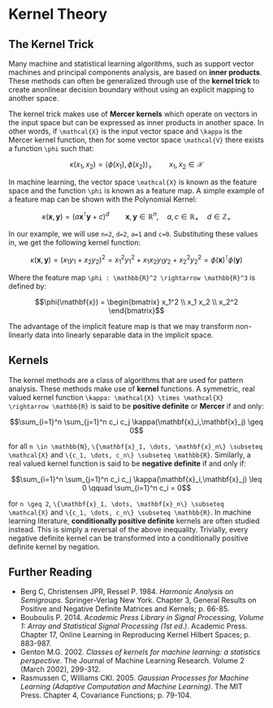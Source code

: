 # Kernel Theory

## The Kernel Trick

Many machine and statistical learning algorithms, such as support vector machines and 
principal components analysis, are based on **inner products**. These methods can often be 
generalized through use of the **kernel trick** to create anonlinear decision boundary 
without using an explicit mapping to another space. 

The kernel trick makes use of **Mercer kernels** which operate on vectors in the input 
space but can be expressed as inner products in another space. In other words, if 
``\mathcal{X}`` is the input vector space and ``\kappa`` is the Mercer kernel function, 
then for some vector space ``\mathcal{V}`` there exists a function `\phi` such that:

```math
\kappa(x_1, x_2) 
= \left\langle \phi(x_1), \phi(x_2)\right\rangle_{\mathcal{V}}
\qquad x_1, x_2 \in \mathcal{X}
```

In machine learning, the vector space ``\mathcal{X}`` is known as the feature space and the 
function ``\phi`` is known as a feature map. A simple example of a feature map can be shown 
with the Polynomial Kernel:

```math
\kappa(\mathbf{x},\mathbf{y}) = (a\mathbf{x}^\intercal\mathbf{y} + c)^{d}
\qquad \mathbf{x},\mathbf{y} \in \mathbb{R}^n, 
\quad a, c \in \mathbb{R}_+
\quad d \in \mathbb{Z}_+
```

In our example, we will use ``n=2``, ``d=2``, ``a=1`` and ``c=0``. Substituting these 
values in, we get the following kernel function:

```math
\kappa(\mathbf{x},\mathbf{y}) = \left(x_1 y_1 + x_2 y_2\right)^2
= x_1^2 y_1^2 + x_1 x_2 y_1 y_2 + x_2^2 y_2^2
= \phi(\mathbf{x})^\intercal\phi(\mathbf{y})
```

Where the feature map ``\phi : \mathbb{R}^2 \rightarrow \mathbb{R}^3`` is defined by:

```math
\phi(\mathbf{x}) = 
\begin{bmatrix}
    x_1^2 \\
    x_1 x_2 \\
    x_2^2
\end{bmatrix}
```

The advantage of the implicit feature map is that we may transform non-linearly data into 
linearly separable data in the implicit space.


## Kernels

The kernel methods are a class of algorithms that are used for pattern analysis. These 
methods make use of **kernel** functions. A symmetric, real valued kernel function 
``\kappa: \mathcal{X} \times \mathcal{X} \rightarrow \mathbb{R}`` is said to be **positive 
definite** or **Mercer** if and only:

```math
\sum_{i=1}^n \sum_{j=1}^n c_i c_j \kappa(\mathbf{x}_i,\mathbf{x}_j) \geq 0
```

for all ``n \in \mathbb{N}``, ``\{\mathbf{x}_1, \dots, \mathbf{x}_n\} \subseteq \mathcal{X}``
and ``\{c_1, \dots, c_n\} \subseteq \mathbb{R}``. Similarly, a real valued kernel function
is said to be **negative definite** if and only if:

```math
\sum_{i=1}^n \sum_{j=1}^n c_i c_j \kappa(\mathbf{x}_i,\mathbf{x}_j) \leq 0 \qquad \sum_{i=1}^n c_i = 0
```

for ``n \geq 2``, ``\{\mathbf{x}_1, \dots, \mathbf{x}_n\} \subseteq \mathcal{X}`` and 
``\{c_1, \dots, c_n\} \subseteq \mathbb{R}``. In machine learning literature, 
**conditionally positive definite** kernels are often studied instead. This is simply a 
reversal of the above inequality. Trivially, every negative definite kernel can be 
transformed into a conditionally positive definite kernel by negation.


## Further Reading

* Berg C, Christensen JPR, Ressel P. 1984. *Harmonic Analysis on Semigroups*. Springer-Verlag New York. Chapter 3, General Results on Positive and Negative Definite Matrices and Kernels; p. 66-85.
* Bouboulis P. 2014. *Academic Press Library in Signal Processing, Volume 1: Array and Statistical Signal Processing (1st ed.)*. Academic Press. Chapter 17, Online Learning in Reproducing Kernel Hilbert Spaces; p. 883-987.
* Genton M.G. 2002. *Classes of kernels for machine learning: a statistics perspective*. The Journal of Machine Learning Research. Volume 2 (March 2002), 299-312.
* Rasmussen C, Williams CKI. 2005. *Gaussian Processes for Machine Learning (Adaptive Computation and Machine Learning)*. The MIT Press. Chapter 4, Covariance Functions; p. 79-104.
